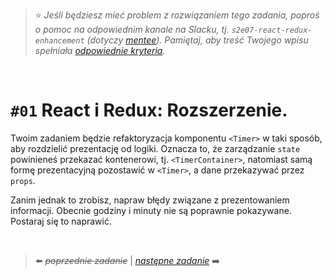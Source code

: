 > :star: *Jeśli będziesz mieć problem z rozwiązaniem tego zadania, poproś o pomoc na odpowiednim kanale na Slacku, tj. `s2e07-react-redux-enhancement` (dotyczy [mentee](https://devmentor.pl/mentoring-javascript/)). Pamiętaj, aby treść Twojego wpisu spełniała [odpowiednie kryteria](https://devmentor.pl/jak-prosic-o-pomoc/).*

&nbsp;

# `#01`  React i Redux: Rozszerzenie.

Twoim zadaniem będzie refaktoryzacja komponentu `<Timer>` w taki sposób, aby rozdzielić prezentację od logiki. Oznacza to, że zarządzanie `state` powinieneś przekazać kontenerowi, tj. `<TimerContainer>`, natomiast samą formę prezentacyjną pozostawić w `<Timer>`, a dane przekazywać przez `props`.

Zanim jednak to zrobisz, napraw błędy związane z prezentowaniem informacji. Obecnie godziny i minuty nie są poprawnie pokazywane. Postaraj się to naprawić.

&nbsp;

> :arrow_left: ~~*poprzednie zadanie*~~ | [*następne zadanie*](./../02) :arrow_right:
